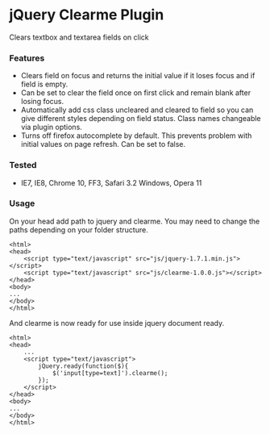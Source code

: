 jQuery Clearme Plugin
===================

Clears textbox and textarea fields on click

### Features

* Clears field on focus and returns the initial value if it loses focus and if field is empty. 
* Can be set to clear the field once on first click and remain blank after losing focus. 
* Automatically add css class uncleared and cleared to field so you can give different styles depending on field status. Class names changeable via plugin options.
* Turns off firefox autocomplete by default. This prevents problem with initial values on page refresh. Can be set to false.

### Tested

* IE7, IE8, Chrome 10, FF3, Safari 3.2 Windows, Opera 11


### Usage

On your head add path to jquery and clearme. You may need to change the paths depending on your folder structure.
```
<html>
<head>
	<script type="text/javascript" src="js/jquery-1.7.1.min.js"></script>
	<script type="text/javascript" src="js/clearme-1.0.0.js"></script>
</head>
<body>
...
</body>
</html>
```

And clearme is now ready for use inside jquery document ready.
```
<html>
<head>
	...
	<script type="text/javascript">
		jQuery.ready(function($){
			$('input[type=text]').clearme();
		});
	</script>
</head>
<body>
...
</body>
</html>
```